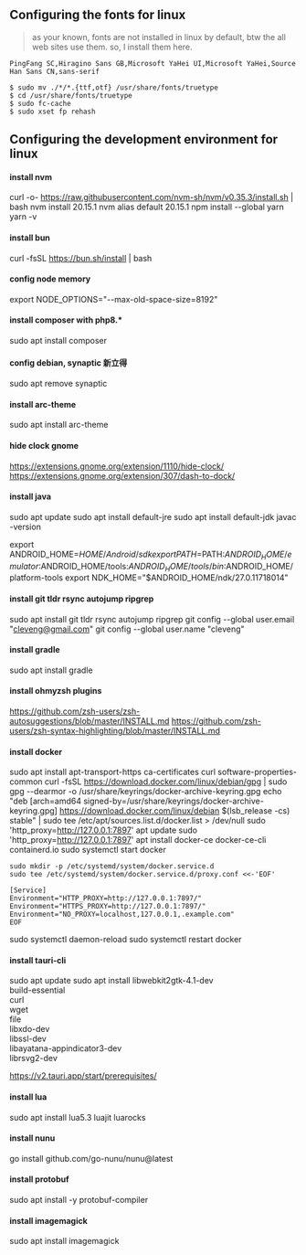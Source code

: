 ## Configuring the fonts for linux
> as your known, fonts are not installed in linux by default, btw the all web sites use them. so, I install them here.

```
PingFang SC,Hiragino Sans GB,Microsoft YaHei UI,Microsoft YaHei,Source Han Sans CN,sans-serif
```

```shell
$ sudo mv ./*/*.{ttf,otf} /usr/share/fonts/truetype
$ cd /usr/share/fonts/truetype
$ sudo fc-cache
$ sudo xset fp rehash
```

## Configuring the development environment for linux

#### install nvm
curl -o- https://raw.githubusercontent.com/nvm-sh/nvm/v0.35.3/install.sh | bash
nvm install 20.15.1
nvm alias default 20.15.1
npm install --global yarn
yarn -v

#### install bun
curl -fsSL https://bun.sh/install | bash

#### config node memory
export NODE_OPTIONS="--max-old-space-size=8192"

#### install composer with php8.*
sudo apt install composer

#### config debian, synaptic 新立得
sudo apt remove synaptic

#### install arc-theme
sudo apt install arc-theme

#### hide clock gnome
https://extensions.gnome.org/extension/1110/hide-clock/
https://extensions.gnome.org/extension/307/dash-to-dock/


#### install java
sudo apt update
sudo apt install default-jre
sudo apt install default-jdk
javac -version

export ANDROID_HOME=$HOME/Android/sdk
export PATH=$PATH:$ANDROID_HOME/emulator:$ANDROID_HOME/tools:$ANDROID_HOME/tools/bin:$ANDROID_HOME/platform-tools
export NDK_HOME="$ANDROID_HOME/ndk/27.0.11718014"

#### install git tldr rsync autojump ripgrep
sudo apt install git tldr rsync autojump ripgrep
git config --global user.email "cleveng@gmail.com"
git config --global user.name "cleveng"


#### install gradle
sudo apt install gradle

#### install ohmyzsh plugins
https://github.com/zsh-users/zsh-autosuggestions/blob/master/INSTALL.md
https://github.com/zsh-users/zsh-syntax-highlighting/blob/master/INSTALL.md

#### install docker
sudo apt install apt-transport-https ca-certificates curl software-properties-common
curl -fsSL https://download.docker.com/linux/debian/gpg | sudo gpg --dearmor -o /usr/share/keyrings/docker-archive-keyring.gpg
echo "deb [arch=amd64 signed-by=/usr/share/keyrings/docker-archive-keyring.gpg] https://download.docker.com/linux/debian $(lsb_release -cs) stable" | sudo tee /etc/apt/sources.list.d/docker.list > /dev/null
sudo 'http_proxy=http://127.0.0.1:7897' apt update
sudo 'http_proxy=http://127.0.0.1:7897' apt install docker-ce docker-ce-cli containerd.io
sudo systemctl start docker

```
sudo mkdir -p /etc/systemd/system/docker.service.d
sudo tee /etc/systemd/system/docker.service.d/proxy.conf <<-'EOF'

[Service]
Environment="HTTP_PROXY=http://127.0.0.1:7897/"
Environment="HTTPS_PROXY=http://127.0.0.1:7897/"
Environment="NO_PROXY=localhost,127.0.0.1,.example.com"
EOF
```

sudo systemctl daemon-reload
sudo systemctl restart docker

#### install tauri-cli
sudo apt update
sudo apt install libwebkit2gtk-4.1-dev \
  build-essential \
  curl \
  wget \
  file \
  libxdo-dev \
  libssl-dev \
  libayatana-appindicator3-dev \
  librsvg2-dev

https://v2.tauri.app/start/prerequisites/

#### install lua
sudo apt install lua5.3 luajit luarocks

#### install nunu
go install github.com/go-nunu/nunu@latest

#### install protobuf
sudo apt install -y protobuf-compiler

#### install imagemagick
sudo apt install imagemagick
